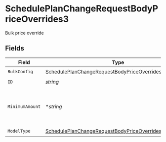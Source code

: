 # SchedulePlanChangeRequestBodyPriceOverrides3

Bulk price override


## Fields

| Field                                                                                                                                       | Type                                                                                                                                        | Required                                                                                                                                    | Description                                                                                                                                 | Example                                                                                                                                     |
| ------------------------------------------------------------------------------------------------------------------------------------------- | ------------------------------------------------------------------------------------------------------------------------------------------- | ------------------------------------------------------------------------------------------------------------------------------------------- | ------------------------------------------------------------------------------------------------------------------------------------------- | ------------------------------------------------------------------------------------------------------------------------------------------- |
| `BulkConfig`                                                                                                                                | [SchedulePlanChangeRequestBodyPriceOverrides3BulkConfig](../../models/operations/scheduleplanchangerequestbodypriceoverrides3bulkconfig.md) | :heavy_check_mark:                                                                                                                          | N/A                                                                                                                                         |                                                                                                                                             |
| `ID`                                                                                                                                        | *string*                                                                                                                                    | :heavy_check_mark:                                                                                                                          | N/A                                                                                                                                         |                                                                                                                                             |
| `MinimumAmount`                                                                                                                             | **string*                                                                                                                                   | :heavy_minus_sign:                                                                                                                          | The subscription's override minimum amount for this price.                                                                                  | 1.23                                                                                                                                        |
| `ModelType`                                                                                                                                 | [SchedulePlanChangeRequestBodyPriceOverrides3ModelType](../../models/operations/scheduleplanchangerequestbodypriceoverrides3modeltype.md)   | :heavy_check_mark:                                                                                                                          | N/A                                                                                                                                         | bulk                                                                                                                                        |
